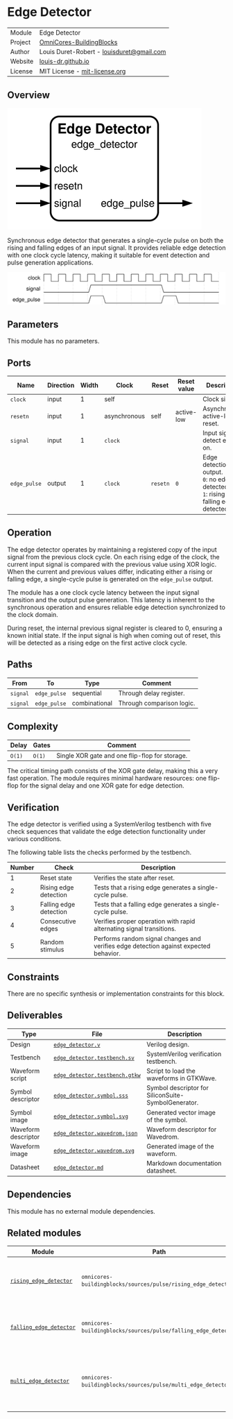 # Edge Detector

|         |                                                                                  |
| ------- | -------------------------------------------------------------------------------- |
| Module  | Edge Detector                                                                    |
| Project | [OmniCores-BuildingBlocks](https://github.com/Louis-DR/OmniCores-BuildingBlocks) |
| Author  | Louis Duret-Robert - [louisduret@gmail.com](mailto:louisduret@gmail.com)         |
| Website | [louis-dr.github.io](https://louis-dr.github.io)                                 |
| License | MIT License - [mit-license.org](https://mit-license.org)                         |

## Overview

![edge_detector](edge_detector.symbol.svg)

Synchronous edge detector that generates a single-cycle pulse on both the rising and falling edges of an input signal. It provides reliable edge detection with one clock cycle latency, making it suitable for event detection and pulse generation applications.

![edge_detector](edge_detector.wavedrom.svg)

## Parameters

This module has no parameters.

## Ports

| Name         | Direction | Width | Clock        | Reset    | Reset value | Description                                                                                 |
| ------------ | --------- | ----- | ------------ | -------- | ----------- | ------------------------------------------------------------------------------------------- |
| `clock`      | input     | 1     | self         |          |             | Clock signal.                                                                               |
| `resetn`     | input     | 1     | asynchronous | self     | active-low  | Asynchronous active-low reset.                                                              |
| `signal`     | input     | 1     | `clock`      |          |             | Input signal to detect edges on.                                                            |
| `edge_pulse` | output    | 1     | `clock`      | `resetn` | `0`         | Edge detection output.<br/>`0`: no edge detected.<br/>`1`: rising or falling edge detected. |

## Operation

The edge detector operates by maintaining a registered copy of the input signal from the previous clock cycle. On each rising edge of the clock, the current input signal is compared with the previous value using XOR logic. When the current and previous values differ, indicating either a rising or falling edge, a single-cycle pulse is generated on the `edge_pulse` output.

The module has a one clock cycle latency between the input signal transition and the output pulse generation. This latency is inherent to the synchronous operation and ensures reliable edge detection synchronized to the clock domain.

During reset, the internal previous signal register is cleared to 0, ensuring a known initial state. If the input signal is high when coming out of reset, this will be detected as a rising edge on the first active clock cycle.

## Paths

| From     | To           | Type          | Comment                   |
| -------- | ------------ | ------------- | ------------------------- |
| `signal` | `edge_pulse` | sequential    | Through delay register.   |
| `signal` | `edge_pulse` | combinational | Through comparison logic. |

## Complexity

| Delay  | Gates  | Comment                                        |
| ------ | ------ | ---------------------------------------------- |
| `O(1)` | `O(1)` | Single XOR gate and one flip-flop for storage. |

The critical timing path consists of the XOR gate delay, making this a very fast operation. The module requires minimal hardware resources: one flip-flop for the signal delay and one XOR gate for edge detection.

## Verification

The edge detector is verified using a SystemVerilog testbench with five check sequences that validate the edge detection functionality under various conditions.

The following table lists the checks performed by the testbench.

| Number | Check                  | Description                                                                           |
| ------ | ---------------------- | ------------------------------------------------------------------------------------- |
| 1      | Reset state            | Verifies the state after reset.                                                       |
| 2      | Rising edge detection  | Tests that a rising edge generates a single-cycle pulse.                              |
| 3      | Falling edge detection | Tests that a falling edge generates a single-cycle pulse.                             |
| 4      | Consecutive edges      | Verifies proper operation with rapid alternating signal transitions.                  |
| 5      | Random stimulus        | Performs random signal changes and verifies edge detection against expected behavior. |

## Constraints

There are no specific synthesis or implementation constraints for this block.

## Deliverables

| Type                | File                                                           | Description                                         |
| ------------------- | -------------------------------------------------------------- | --------------------------------------------------- |
| Design              | [`edge_detector.v`](edge_detector.v)                           | Verilog design.                                     |
| Testbench           | [`edge_detector.testbench.sv`](edge_detector.testbench.sv)     | SystemVerilog verification testbench.               |
| Waveform script     | [`edge_detector.testbench.gtkw`](edge_detector.testbench.gtkw) | Script to load the waveforms in GTKWave.            |
| Symbol descriptor   | [`edge_detector.symbol.sss`](edge_detector.symbol.sss)         | Symbol descriptor for SiliconSuite-SymbolGenerator. |
| Symbol image        | [`edge_detector.symbol.svg`](edge_detector.symbol.svg)         | Generated vector image of the symbol.               |
| Waveform descriptor | [`edge_detector.wavedrom.json`](edge_detector.wavedrom.json)   | Waveform descriptor for Wavedrom.                   |
| Waveform image      | [`edge_detector.wavedrom.svg`](edge_detector.wavedrom.svg)     | Generated image of the waveform.                    |
| Datasheet           | [`edge_detector.md`](edge_detector.md)                         | Markdown documentation datasheet.                   |

## Dependencies

This module has no external module dependencies.

## Related modules

| Module                                                                       | Path                                                           | Comment                                                          |
| ---------------------------------------------------------------------------- | -------------------------------------------------------------- | ---------------------------------------------------------------- |
| [`rising_edge_detector`](../rising_edge_detector/rising_edge_detector.md)    | `omnicores-buildingblocks/sources/pulse/rising_edge_detector`  | Edge detector variant for rising edges only.                     |
| [`falling_edge_detector`](../falling_edge_detector/falling_edge_detector.md) | `omnicores-buildingblocks/sources/pulse/falling_edge_detector` | Edge detector variant for falling edges only.                    |
| [`multi_edge_detector`](../multi_edge_detector/multi_edge_detector.md)       | `omnicores-buildingblocks/sources/pulse/multi_edge_detector`   | Edge detector with separate output for rising and falling edges. |
